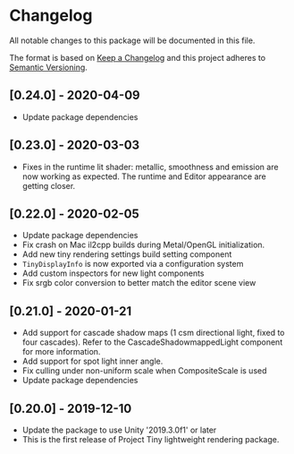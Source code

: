 # Changelog
All notable changes to this package will be documented in this file.

The format is based on [Keep a Changelog](http://keepachangelog.com/en/1.0.0/)
and this project adheres to [Semantic Versioning](http://semver.org/spec/v2.0.0.html).

## [0.24.0] - 2020-04-09
* Update package dependencies

## [0.23.0] - 2020-03-03
* Fixes in the runtime lit shader: metallic, smoothness and emission are now working as expected. The runtime and Editor appearance are getting closer.

## [0.22.0] - 2020-02-05

* Update package dependencies
* Fix crash on Mac il2cpp builds during Metal/OpenGL initialization.
* Add new tiny rendering settings build setting component
* `TinyDisplayInfo` is now exported via a configuration system
* Add custom inspectors for new light components
* Fix srgb color conversion to better match the editor scene view

## [0.21.0] - 2020-01-21

* Add support for cascade shadow maps (1 csm directional light, fixed to four cascades). Refer to the CascadeShadowmappedLight component for more information.
* Add support for spot light inner angle.
* Fix culling under non-uniform scale when CompositeScale is used
* Update package dependencies

## [0.20.0] - 2019-12-10

* Update the package to use Unity '2019.3.0f1' or later
* This is the first release of Project Tiny lightweight rendering package.
